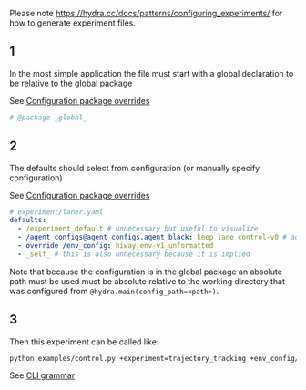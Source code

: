 Please note https://hydra.cc/docs/patterns/configuring_experiments/ for how to generate experiment files.

## 1

In the most simple application the file must start with a global declaration to be relative to the global package

See [Configuration package overrides](https://hydra.cc/docs/advanced/overriding_packages/#defaults-list-package-keywords)
```yaml
# @package _global_
```

## 2
The defaults should select from configuration (or manually specify configuration)

See [Configuration package overrides](https://hydra.cc/docs/advanced/overriding_packages/)
```yaml
# experiment/laner.yaml
defaults:
  - /experiment_default # unnecessary but useful to visualize
  - /agent_configs@agent_configs.agent_black: keep_lane_control-v0 # agent_configs/keep_lane_control-v0.yaml
  - override /env_config: hiway_env-v1_unformatted
  - _self_ # this is also unnecessary because it is implied
```

Note that because the configuration is in the global package an absolute path must be used must be absolute relative to the working directory that was configured from `@hydra.main(config_path=<path>)`.

## 3
Then this experiment can be called like:

```bash
python examples/control.py +experiment=trajectory_tracking +env_config/params/scenarios=intersections
```

See [CLI grammar](https://hydra.cc/docs/advanced/override_grammar/basic/)